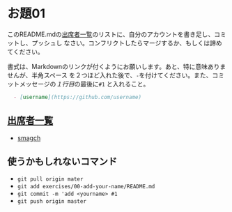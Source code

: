 # お題01

  このREADME.mdの[出席者一覧]のリストに、自分のアカウントを書き足し、コミットし、プッシュし
  なさい。コンフリクトしたらマージするか、もしくは諦めてください。

  書式は、Markdownのリンクが付くようにお願いします。あと、特に意味ありませんが、半角スペース
  を２つほど入れた後で、`-`を付けてください。また、コミットメッセージの*１行目*の最後に`#1`
  と入れること。

```markdown
  - [username](https://github.com/username)
```

## [出席者一覧]

  - [smagch](https://github.com/smagch)

## 使うかもしれないコマンド

  - `git pull origin mater`
  - `git add exercises/00-add-your-name/README.md`
  - `git commit -m 'add <yourname> #1`
  - `git push origin master`

[出席者一覧]: #attendee
